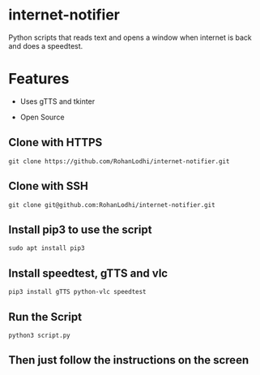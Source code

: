 # internet-notifier
Python scripts that reads text and opens a window when internet is back and does a speedtest.

# Features
* Uses gTTS and tkinter

* Open Source

## Clone with HTTPS
```
git clone https://github.com/RohanLodhi/internet-notifier.git
```

## Clone with SSH
```
git clone git@github.com:RohanLodhi/internet-notifier.git
```

## Install pip3 to use the script
```
sudo apt install pip3 
```

## Install speedtest, gTTS and vlc
```
pip3 install gTTS python-vlc speedtest
```

## Run the Script
```
python3 script.py
```

## Then just follow the instructions on the screen
